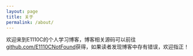 ```yaml
---
layout: page
title: 关于
permalink: /about/
---
```


欢迎来到E1110C的个人学习博客，博客相关源码可以前往[github.com/E1110CNotFound](https://github.com/E1110CNotFound)获得，如果读者发现博客中存有错误，欢迎指正！